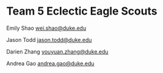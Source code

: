 # Team 5  Eclectic Eagle Scouts
Emily Shao  wei.shao@duke.edu

Jason Todd  jason.todd@duke.edu

Darien Zhang youyuan.zhang@duke.edu

Andrea Gao   andrea.gao@duke.edu
